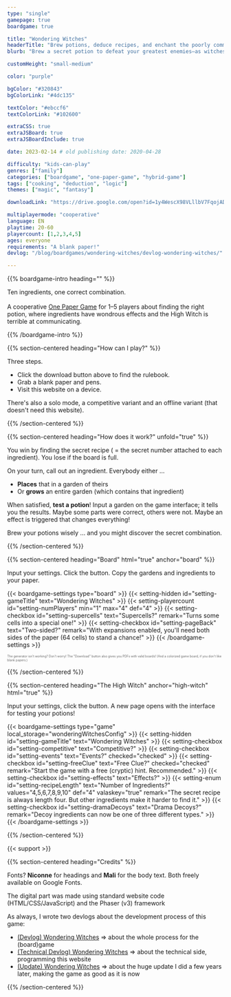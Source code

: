 ```yaml
---
type: "single"
gamepage: true
boardgame: true

title: "Wondering Witches"
headerTitle: "Brew potions, deduce recipes, and enchant the poorly communicating High Witch"
blurb: "Brew a secret potion to defeat your greatest enemies—as witches tend to do—but the High Witch is terrible at communicating recipes ..."

customHeight: "small-medium"

color: "purple"

bgColor: "#320843"
bgColorLink: "#4dc135"

textColor: "#ebccf6"
textColorLink: "#102600"

extraCSS: true
extraJSBoard: true
extraJSBoardInclude: true

date: 2023-02-14 # old publishing date: 2020-04-28

difficulty: "kids-can-play"
genres: ["family"]
categories: ["boardgame", "one-paper-game", "hybrid-game"]
tags: ["cooking", "deduction", "logic"]
themes: ["magic", "fantasy"]

downloadLink: "https://drive.google.com/open?id=1y4WescX98VLllbV7FqojADUnAr5fc8Vx"

multiplayermode: "cooperative"
language: EN
playtime: 20-60
playercount: [1,2,3,4,5]
ages: everyone
requirements: "A blank paper!"
devlog: "/blog/boardgames/wondering-witches/devlog-wondering-witches/"

---
```


{{% boardgame-intro heading="" %}}

Ten ingredients, one correct combination.<br/><br/>A cooperative [One Paper Game](/boardgames#one-paper-games) for 1&ndash;5 players about finding the right potion, where ingredients have wondrous effects and the High Witch is terrible at communicating.

{{% /boardgame-intro %}}

{{% section-centered heading="How can I play?" %}}

Three steps.

* Click the download button above to find the rulebook.
* Grab a blank paper and pens.
* Visit this website on a device.

There's also a solo mode, a competitive variant and an offline variant (that doesn't need this website).

{{% /section-centered %}}

{{% section-centered heading="How does it work?" unfold="true" %}}

You win by finding the secret recipe ( = the secret number attached to each ingredient). You lose if the board is full.

On your turn, call out an ingredient. Everybody either ...

* **Places** that in a garden of theirs
* Or **grows** an entire garden (which contains that ingredient)

When satisfied, **test a potion**! Input a garden on the game interface; it tells you the results. Maybe some parts were correct, others were not. Maybe an effect is triggered that changes everything!

Brew your potions wisely ... and you might discover the secret combination.

{{% /section-centered %}}

{{% section-centered heading="Board" html="true" anchor="board" %}}
  
<p>Input your settings. Click the button. Copy the gardens and ingredients to your paper.</p>

{{< boardgame-settings type="board" >}}
	{{< setting-hidden id="setting-gameTitle" text="Wondering Witches" >}}
	{{< setting-playercount id="setting-numPlayers" min="1" max="4" def="4" >}}
	{{< setting-checkbox id="setting-supercells" text="Supercells?" remark="Turns some cells into a special one!" >}}
	{{< setting-checkbox id="setting-pageBack" text="Two-sided?" remark="With expansions enabled, you'll need both sides of the paper (64 cells) to stand a chance!" >}}
{{< /boardgame-settings >}}

<span id="special-cell-container"></span>
<p style="font-size:0.5em;opacity:0.66;">The generator isn't working? Don't worry! The "Download" button also gives you PDFs with valid boards! (And a colorized game board, if you don't like blank papers.)</p>

{{% /section-centered %}}

{{% section-centered heading="The High Witch" anchor="high-witch" html="true" %}}

<p>Input your settings, click the button. A new page opens with the interface for testing your potions!</p>

{{< boardgame-settings type="game" local_storage="wonderingWitchesConfig" >}}
	{{< setting-hidden id="setting-gameTitle" text="Wondering Witches" >}}
	{{< setting-checkbox id="setting-competitive" text="Competitive?" >}}
	{{< setting-checkbox id="setting-events" text="Events?" checked="checked" >}}
	{{< setting-checkbox id="setting-freeClue" text="Free Clue?" checked="checked" remark="Start the game with a free (cryptic) hint. Recommended." >}}
	{{< setting-checkbox id="setting-effects" text="Effects?" >}}
	{{< setting-enum id="setting-recipeLength" text="Number of Ingredients?" values="4,5,6,7,8,9,10" def="4" valaskey="true" remark="The secret recipe is always length four. But other ingredients make it harder to find it." >}}
	{{< setting-checkbox id="setting-dramaDecoys" text="Drama Decoys?" remark="Decoy ingredients can now be one of three different types." >}}
{{< /boardgame-settings >}}

{{% /section-centered %}}

{{< support >}}

{{% section-centered heading="Credits" %}}

Fonts? **Niconne** for headings and **Mali** for the body text. Both freely available on Google Fonts.

The digital part was made using standard website code (HTML/CSS/JavaScript) and the Phaser (v3) framework 

As always, I wrote two devlogs about the development process of this game:
- [(Devlog) Wondering Witches](/blog/boardgames/wondering-witches/devlog-wondering-witches) => about the whole process for the (board)game
- [(Technical Devlog) Wondering Witches](/blog/boardgames/wondering-witches/tech-devlog-wondering-witches) => about the technical side, programming this website
- [(Update) Wondering Witches](/blog/boardgames/wondering-witches/v2-update) => about the huge update I did a few years later, making the game as good as it is now

{{% /section-centered %}}